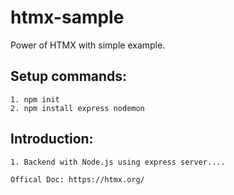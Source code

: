 # htmx-sample
Power of HTMX with simple example.

## Setup commands:
    1. npm init
    2. npm install express nodemon
## Introduction:
    1. Backend with Node.js using express server....

`Offical Doc: https://htmx.org/`
